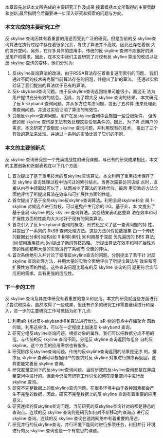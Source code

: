 本章首先总结本文所完成的主要研究工作及成果;接着概括本文所取得的主要贡献和创新;最后指明今后需要进一步深入研究和探索的问题与方向。

### 本文完成的主要研究工作

反 skyline 查询因其有着重要的用途而受到广泛的研究。但是当前的反 skyline查询算法在执行过程中存在着很多冗余，导致了算法并不高效，因此还存在着很 大的提升空间。另外，在许多具体的应用中，传统的反 skyline 查询不能很好的满 足用户的需求。因此，在本文中我们主要研究了对现有反 skyline 算法的改进以及 反 skyline 查询的变体，他们分别为:

1.  反skyline查询算法的改进。由于RSSA算法存在着重复遍历索引的问题， 我们通过不同的技术来克服当前算法存在的问题，并提出了新的算法。 还通过实验验证了我们提出的算法优于已有的算法。
2.  反k-skyband查询问题。由于反skyline查询返回结果可能很小，而这无 法为用户提供充分有效的信息。因此，为了增大反 skyline 查询的结果， 本文研究了反 k-skyband 查询问题。并从多方位考虑问题，提出了五种算 法来处理此类查询问题，并通过实验证明了算法的有效性。
3. 受限反skyline查询问题。用户在反skyline查询中会施加一些受限条件， 但传统的反 skyline 查询是无法有效处理这些受限条件的。因此，为了考 虑用户的需求，本文研究了受限反 skyline 查询问题，并利用现有的技术， 提出了三个有效的算法来处理。并通过一系列的实验比较了它们的不同。

### 本文的主要创新点

反 skyline 查询研究是一个充满挑战性的研究课题。与已有的研究成果相比，本文的主要创新和贡献表现在以下几个方面:

1. 首次提出了基于重用技术的反skyline查询算法。本文利用了重用技术保存了反 skyline 查询处理过程中访问过的索引结点。当再次需要访问该结 点时，直接从内存中读取就可以了，从而减少了算法的消耗代价。最后 用实验的方法全面地评估了所提出算法在效率和可扩展性方面的性能。
2. 首次提出了基于全局skyline反skyline查询算法。利用全局skyline和全 局 1-skyline 对候选点进行剪枝，可以避免产生冗余的 I/O。基于此，本 文提出了基于全局 skyline 的反 skyline 查询算法。实验结果表明这些算 法在效率和可扩展性方面的性能均大大地好于现有的同类算法。
3. 首次引入了反 k-skyband 查询的概念，形式化定义了这一查询问题的特 性，并提出了一系列的 RkSB 查询处理方法。这些方法(i)假设数据集 由一个传统的数据划分索引结构(如 R 树等)索引;(ii)利用基于深度 优先遍历的 BBS 算法;(iii)使用重用技术;(iv)提出了新的剪枝策略。 所提出算法在效率和可扩展性方面的性能都用大量的实验进行了系统而 全面的评估。
4. 首次系统地引入并讨论了受限反skyline查询的问题。分别提出了若干针 对反 skyline 查询处理方法，并用大量的实验全面地评价了所提出算法在 效率和可扩展性方面的性能。这些查询问题比现有的反 skyline 查询的问 题更符合实际应用的需求，具有更强的适应性。

### 下一步的工作

反 skyline 查询及其变体研究有着重要的意义和应用。本文的研究就这些方面进行了尝试和探索。虽然取得了一些成果，但还有许多的研究工作需要继续进行和深入，进一步的主要研究工作可概括为如下几点:

1. 利用aR-树对反k-skyband相关算法进行优化。aR-树的节点中存储聚合 函数的值。利用这些值，可以在一定程度上加速反 k-skyband 查询。
2. 研究分组反skyline查询问题。根据对象的属性，我们可以把数据分成不用的组。与传统的反 skyline 查询不同，分组反 skyline 查询返回每组各 自的反 skyline。这个方面的应用需求也有很多。
3. 研究排序反skyline查询问题。传统的反skyline查询返回的结果是无序 的。排序反 skyline 查询可以根据用户的要求对反 skyline 对象进行排序再返回，这样更能完善反 skyline 查询。
4. 研究度量空间下的反skyline查询问题。当前研究的反skyline查询都是在非度量空间中进行的。但至今仍没有研究工作讨论如何在度量空间中进行反 skyline 查询。
5. 研究不完整数据上的反skyline查询问题。在很多环境中由于各种因素都会产生不完整的数据，因此，研究不完整数据上的反 skyline 查询有着重要的应用意义。
6. 研究连续的反skyline查询问题。当前研究的反skyline查询针对的都是静态的查询点。连续的反 skyline 查询则是研究如何对不断移动的查询点 进行反 skyline 查询。连续的反 skyline 查询在道路网络中有着重要的用途。
7. 研究并行的反skyline查询。并行环境下能同时进行多项任务，利用并行 环境进行的反 skyline 查询也是一个有意思的课题。